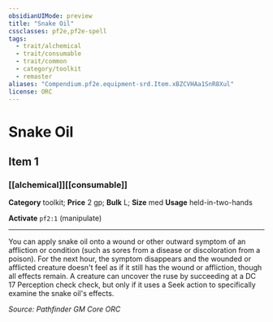 ```yaml
---
obsidianUIMode: preview
title: "Snake Oil"
cssclasses: pf2e,pf2e-spell
tags:
  - trait/alchemical
  - trait/consumable
  - trait/common
  - category/toolkit
  - remaster
aliases: "Compendium.pf2e.equipment-srd.Item.xBZCVHAa1SnR8Xul"
license: ORC
---
```

# Snake Oil
## Item 1
### [[alchemical]][[consumable]]

**Category** toolkit; 
**Price** 2 gp; 
**Bulk** L; **Size** med
**Usage** held-in-two-hands

**Activate** `pf2:1` (manipulate)

* * *

You can apply snake oil onto a wound or other outward symptom of an affliction or condition (such as sores from a disease or discoloration from a poison). For the next hour, the symptom disappears and the wounded or afflicted creature doesn't feel as if it still has the wound or affliction, though all effects remain. A creature can uncover the ruse by succeeding at a DC 17 Perception check check, but only if it uses a Seek action to specifically examine the snake oil's effects.

*Source: Pathfinder GM Core*
*ORC*